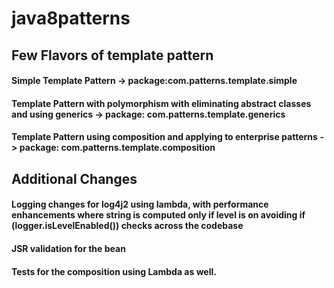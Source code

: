 # java8patterns

## Few Flavors of template pattern
#### Simple Template Pattern -> package:com.patterns.template.simple 
#### Template Pattern with polymorphism with eliminating abstract classes and using generics -> package: com.patterns.template.generics
#### Template Pattern using composition and applying to enterprise patterns -> package: com.patterns.template.composition

## Additional Changes
#### Logging changes for log4j2 using lambda, with performance enhancements where string is computed only if level is on avoiding if (logger.isLevelEnabled()) checks across the codebase
#### JSR validation for the bean
#### Tests for the composition using Lambda as well.
